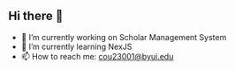 ## Hi there 👋


- 🔭 I’m currently working on Scholar Management System
- 🌱 I’m currently learning NexJS
- 📫 How to reach me: cou23001@byui.edu
